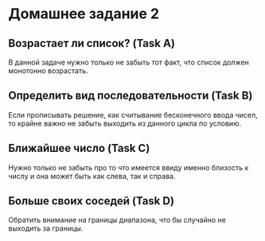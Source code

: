 # Домашнее задание 2

## Возрастает ли список? (Task A)
В данной задаче нужно только не забыть тот факт, что список должен монотонно возрастать.

## Определить вид последовательности (Task B)
Если прописывать решение, как считывание бесконечного ввода чисел, то крайне важно не забыть 
выходить из данного цикла по условию.

## Ближайшее число (Task C)
Нужно только не забыть про то что имеется ввиду именно близость к числу и она может быть как 
слева, так и справа.

## Больше своих соседей (Task D)
Обратить внимание на границы диапазона, что бы случайно не выходить за границы.